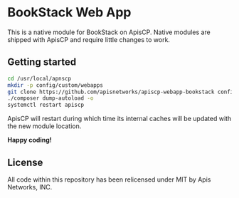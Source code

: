 # BookStack Web App

This is a native module for BookStack on ApisCP. Native modules are shipped with ApisCP
and require little changes to work. 

## Getting started

```bash
cd /usr/local/apnscp
mkdir -p config/custom/webapps
git clone https://github.com/apisnetworks/apiscp-webapp-bookstack config/custom/webapps/bookstack
./composer dump-autoload -o
systemctl restart apiscp
```

ApisCP will restart during which time its internal caches will be updated with the new module location. 

**Happy coding!**

## License
All code within this repository has been relicensed under MIT by Apis Networks, INC.
